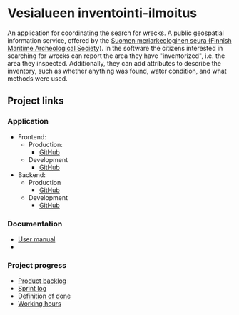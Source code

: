 # Vesialueen inventointi-ilmoitus

An application for coordinating the search for wrecks.
A public geospatial information service, offered by the [Suomen meriarkeologinen seura (Finnish Maritime Archeological Society)](https://www.mas.fi/). In the software the citizens interested in searching for wrecks can report the area they have "inventorized", i.e. the area they inspected. Additionally, they can add attributes to describe the inventory, such as whether anything was found, water condition, and what methods were used.


## Project links

### Application
* Frontend: 
  * Production:
    * [GitHub]()
  * Development
    * [GitHub]()
* Backend: 
  * Production
    * [GitHub]()
  * Development
    * [GitHub]()

### Documentation
* [User manual](https://github.com/ohtuprojekti-2022/vesialueen-inventointi-ilmoitus/blob/main/user_manual.md)
* []()

### Project progress
* [Product backlog](https://docs.google.com/spreadsheets/d/1GhMzo0HEctbyjW3azTA7_18ltV3BXhEmZAFgWisw2lA/edit#gid=0)
* [Sprint log](https://docs.google.com/spreadsheets/d/1nCVv4__ZBgJAmnxx4Y7evX8--HsfqhYL4azqnDb5UFg/edit#gid=625081244)
* [Definition of done](https://github.com/ohtuprojekti-2022/vesialueen-inventointi-ilmoitus/blob/main/dod.md)
* [Working hours](https://docs.google.com/spreadsheets/d/1nCVv4__ZBgJAmnxx4Y7evX8--HsfqhYL4azqnDb5UFg/edit#gid=2007903840)
